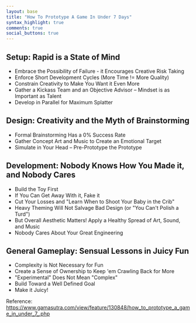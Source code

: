 ```yaml
---
layout: base
title: "How To Prototype A Game In Under 7 Days"
syntax_highlight: true
comments: true
social_buttons: true
---
```

## Setup: Rapid is a State of Mind

* Embrace the Possibility of Failure - it Encourages Creative Risk Taking
* Enforce Short Development Cycles (More Time != More Quality)
* Constrain Creativity to Make You Want it Even More
* Gather a Kickass Team and an Objective Advisor – Mindset is as Important as Talent
* Develop in Parallel for Maximum Splatter

## Design: Creativity and the Myth of Brainstorming

* Formal Brainstorming Has a 0% Success Rate
* Gather Concept Art and Music to Create an Emotional Target
* Simulate in Your Head – Pre-Prototype the Prototype

## Development: Nobody Knows How You Made it, and Nobody Cares

* Build the Toy First
* If You Can Get Away With it, Fake it
* Cut Your Losses and "Learn When to Shoot Your Baby in the Crib"
* Heavy Theming Will Not Salvage Bad Design (or "You Can't Polish a Turd")
* But Overall Aesthetic Matters! Apply a Healthy Spread of Art, Sound, and Music
* Nobody Cares About Your Great Engineering

## General Gameplay: Sensual Lessons in Juicy Fun

* Complexity is Not Necessary for Fun
* Create a Sense of Ownership to Keep 'em Crawling Back for More
* "Experimental" Does Not Mean "Complex"
* Build Toward a Well Defined Goal
* Make it Juicy!

Reference: https://www.gamasutra.com/view/feature/130848/how_to_prototype_a_game_in_under_7_.php